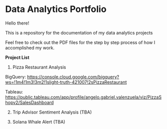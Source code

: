 # Data Analytics Portfolio

Hello there! 

This is a repository for the documentation of my data analytics projects

Feel free to check out the PDF files for the step by step process of how I accomplished my work.


**Project List**
1. Pizza Restaurant Analysis

BigQuery: https://console.cloud.google.com/bigquery?ws=!1m4!1m3!3m2!1slight-truth-421007!2sPizzaRestaurant

Tableau: https://public.tableau.com/app/profile/angelo.gabriel.valenzuela/viz/PizzaShopv2/SalesDashboard

2. Trip Advisor Sentiment Analysis (TBA)

3. Solana Whale Alert (TBA)



